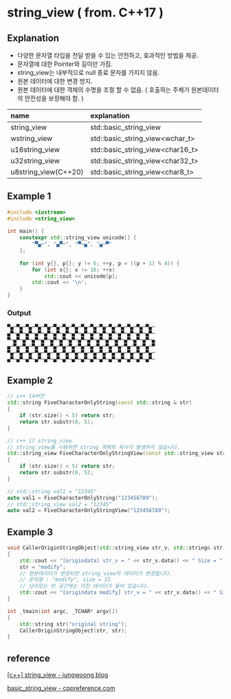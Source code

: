 # string_view ( from. C++17 )

## Explanation

- 다양한 문자열 타입을 전달 받을 수 있는 안전하고, 효과적인 방법을 제공.  
- 문자열에 대한 Pointer와 길이만 가짐.  
- string_view는 내부적으로 null 종료 문자를 가지지 않음.   
- 원본 데이터에 대한 변경 방지.  
- 원본 데이터에 대한 객체의 수명을 조절 할 수 없음. ( 호출하는 주체가 원본데이터의 안전성을 보장해야 함. )

| name              | explanation                       |
|:---               |:---                               |
|string_view        | std::basic_string_view<char>      |
|wstring_view       | std::basic_string_view<wchar_t>   |   
|u16string_view     | std::basic_string_view<char16_t>  |   
|u32string_view     | std::basic_string_view<char32_t>  |
|u8string_view(C++20)| std::basic_string_view<char8_t>   |

## Example 1
```c++
#include <iostream>
#include <string_view>
 
int main() {
    constexpr std::string_view unicode[] {
        "▀▄─", "▄▀─", "▀─▄", "▄─▀"
    };
 
    for (int y{}, p{}; y != 6; ++y, p = ((p + 1) % 4)) {
        for (int x{}; x != 16; ++x)
            std::cout << unicode[p];
        std::cout << '\n';
    }
}
```
### Output 
```bash
▀▄─▀▄─▀▄─▀▄─▀▄─▀▄─▀▄─▀▄─▀▄─▀▄─▀▄─▀▄─▀▄─▀▄─▀▄─▀▄─
▄▀─▄▀─▄▀─▄▀─▄▀─▄▀─▄▀─▄▀─▄▀─▄▀─▄▀─▄▀─▄▀─▄▀─▄▀─▄▀─
▀─▄▀─▄▀─▄▀─▄▀─▄▀─▄▀─▄▀─▄▀─▄▀─▄▀─▄▀─▄▀─▄▀─▄▀─▄▀─▄
▄─▀▄─▀▄─▀▄─▀▄─▀▄─▀▄─▀▄─▀▄─▀▄─▀▄─▀▄─▀▄─▀▄─▀▄─▀▄─▀
▀▄─▀▄─▀▄─▀▄─▀▄─▀▄─▀▄─▀▄─▀▄─▀▄─▀▄─▀▄─▀▄─▀▄─▀▄─▀▄─
▄▀─▄▀─▄▀─▄▀─▄▀─▄▀─▄▀─▄▀─▄▀─▄▀─▄▀─▄▀─▄▀─▄▀─▄▀─▄▀─
```

## Example 2
```c++
// c++ 14버전
std::string FiveCharacterOnlyString(const std::string & str)
{
    if (str.size() < 5) return str;
    return str.substr(0, 5);
}

// c++ 17 string_view
// string_view를 사용하면 string 객체의 복사가 발생하지 않습니다. 
std::string_view FiveCharacterOnlyStringView(const std::string_view str)
{
    if (str.size() < 5) return str;
    return str.substr(0, 5);
}

// std::string val1 = "12345"
auto val1 = FiveCharacterOnlyString("123456789");
// std::string_view val2 = "12345"
auto val2 = FiveCharacterOnlyStringView("123456789");
```

## Example 3
```c++
void CallerOriginStringObject(std::string_view str_v, std::string& str)
{
    std::cout << "[origindata] str_v = " << str_v.data() << " Size = " << str_v.size() << std::endl;
    str = "modify";
    // 원본데이터가 변경되면 string_view의 데이터가 변경됩니다.
    // 문자열 : "modify", size = 15
    // 남아있는 빈 공간에는 이전 데이터가 들어 있습니다. 
    std::cout << "[origindata modify] str_v = " << str_v.data() << " Size = " << str_v.size() << std::endl;
}

int _tmain(int argc, _TCHAR* argv[])
{
    std::string str("original string");
    CallerOriginStringObject(str, str);
}
```

## reference 
[[c++] string_view - jungwoong blog](https://jungwoong.tistory.com/56)  

[basic_string_view - cppreference.com](https://en.cppreference.com/w/cpp/string/basic_string_view)  




